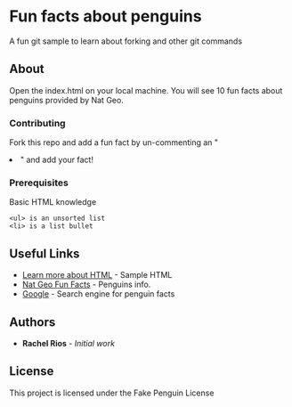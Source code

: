 # Fun facts about penguins

A fun git sample to learn about forking and other git commands

## About

Open the index.html on your local machine. You will see 10 fun facts about penguins provided by Nat Geo.

### Contributing
Fork this repo and add a fun fact by un-commenting an "<li>" and add your fact!

### Prerequisites

Basic HTML knowledge
```
<ul> is an unsorted list
<li> is a list bullet
```

## Useful Links

* [Learn more about HTML](https://www.w3schools.com/html/html_basic.asp) - Sample HTML
* [Nat Geo Fun Facts](https://www.nationalgeographic.com.au/animals/20-fun-facts-about-penguins.aspx) - Penguins info.
* [Google](https://www.google.com) - Search engine for penguin facts

## Authors

* **Rachel Rios** - *Initial work*  

## License

This project is licensed under the Fake Penguin License
